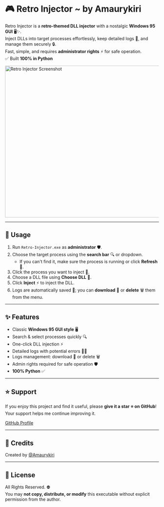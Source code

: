 # 🎮 Retro Injector ~ by Amaurykiri

Retro Injector is a **retro-themed DLL injector** with a nostalgic **Windows 95 GUI** 🖥️✨.  
Inject DLLs into target processes effortlessly, keep detailed logs 📜, and manage them securely 🔒.  
Fast, simple, and requires **administrator rights** ⚡ for safe operation.  
✅ Built **100% in Python**

<img width="518" height="495" alt="Retro Injector Screenshot" src="https://github.com/user-attachments/assets/7ca2c640-1521-433b-98e0-3b7294f3b5a1" />

---

## 🚀 Usage

1. Run `Retro-Injector.exe` as **administrator** 🛡️.  
2. Choose the target process using the **search bar** 🔍 or dropdown.  
   - If you can't find it, make sure the process is running or click **Refresh** 🔄.  
3. Click the process you want to inject 🎯.  
4. Choose a DLL file using **Choose DLL** 📂.  
5. Click **Inject** ⚡ to inject the DLL.  
6. Logs are automatically saved 📝; you can **download** 💾 or **delete** 🗑️ them from the menu.

---

## ✨ Features

- Classic **Windows 95 GUI style** 🖥️  
- Search & select processes quickly 🔍  
- One-click DLL injection ⚡  
- Detailed logs with potential errors 📜❌  
- Logs management: download 💾 or delete 🗑️  
- Admin rights required for safe operation 🛡️  
- **100% Python** ✅

---

## ⭐ Support

If you enjoy this project and find it useful, please **give it a star ⭐ on GitHub**!  
Your support helps me continue improving it.  

[GitHub Profile](https://github.com/Amaurykiri)

---

## 👑 Credits

Created by [@Amaurykiri](https://github.com/Amaurykiri)  

---

## 📝 License

All Rights Reserved. ⛔  
You may **not copy, distribute, or modify** this executable without explicit permission from the author.
